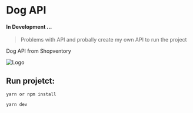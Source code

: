 # Dog API

#### In Development ...

> Problems with API and probally create my own API to run the project

Dog API from Shopventory 

![Logo](/frontend/public/images/dog_love_open.gif)





## Run projetct:



```
yarn or npm install
```

```
yarn dev
```